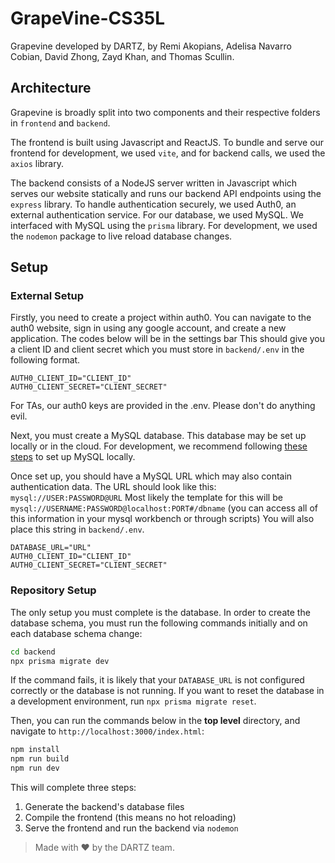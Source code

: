 # GrapeVine-CS35L

Grapevine developed by DARTZ, by Remi Akopians, Adelisa Navarro Cobian, David Zhong, Zayd Khan, and Thomas Scullin.

## Architecture

Grapevine is broadly split into two components and their respective folders in `frontend` and `backend`.

The frontend is built using Javascript and ReactJS.
To bundle and serve our frontend for development, we used `vite`, and for backend calls, we used the `axios` library.

The backend consists of a NodeJS server written in Javascript which serves our website statically and runs our backend API endpoints using the `express` library.
To handle authentication securely, we used Auth0, an external authentication service.
For our database, we used MySQL.
We interfaced with MySQL using the `prisma` library.
For development, we used the `nodemon` package to live reload database changes.

## Setup

### External Setup

Firstly, you need to create a project within auth0.
You can navigate to the auth0 website, sign in using any google account, and create a new application. The codes below will be in the settings bar
This should give you a client ID and client secret which you must store in `backend/.env` in the following format.

```
AUTH0_CLIENT_ID="CLIENT_ID"
AUTH0_CLIENT_SECRET="CLIENT_SECRET"
```

For TAs, our auth0 keys are provided in the .env. Please don't do anything evil.

Next, you must create a MySQL database.
This database may be set up locally or in the cloud.
For development, we recommend following [these steps](https://dev.mysql.com/doc/mysql-getting-started/en/) to set up MySQL locally.

Once set up, you should have a MySQL URL which may also contain authentication data.
The URL should look like this: `mysql://USER:PASSWORD@URL`
Most likely the template for this will be `mysql://USERNAME:PASSWORD@localhost:PORT#/dbname` (you can access all of this information in your mysql workbench or through scripts)
You will also place this string in `backend/.env`.

```
DATABASE_URL="URL"
AUTH0_CLIENT_ID="CLIENT_ID"
AUTH0_CLIENT_SECRET="CLIENT_SECRET"
```

### Repository Setup

The only setup you must complete is the database.
In order to create the database schema, you must run the following commands initially and on each database schema change:

```sh
cd backend
npx prisma migrate dev
```

If the command fails, it is likely that your `DATABASE_URL` is not configured correctly or the database is not running.
If you want to reset the database in a development environment, run `npx prisma migrate reset`.

Then, you can run the commands below in the **top level** directory, and navigate to `http://localhost:3000/index.html`:

```sh
npm install
npm run build
npm run dev
```

This will complete three steps:

1. Generate the backend's database files
2. Compile the frontend (this means no hot reloading)
3. Serve the frontend and run the backend via `nodemon`

> Made with ❤️ by the DARTZ team.

